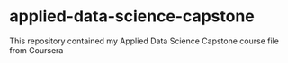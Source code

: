 # applied-data-science-capstone
This repository contained my Applied Data Science Capstone course file from Coursera
